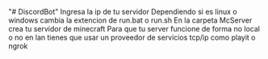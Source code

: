 "# DiscordBot" 
Ingresa la ip de tu servidor
Dependiendo si es linux o windows cambia la extencion de run.bat o run.sh
En la carpeta McServer crea tu servidor de minecraft
Para que tu server funcione de forma no local o no en lan tienes que usar un proveedor de servicios tcp/ip como playit o ngrok
